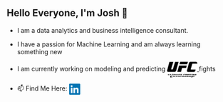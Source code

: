 ## Hello Everyone, I'm Josh 👋

- I am a data analytics and business intelligence consultant. 

- I have a passion for Machine Learning and am always learning something new

- I am currently working on modeling and predicting <a href="" target="blank"><img align="center" src="https://github.com/JMGELBER/JMGELBER/blob/main/Logo_of_the_Ultimate_Fighting_Championship.svg.png" height="35" /> </a> fights 

- 📫 Find Me Here: 
<a href="https://www.linkedin.com/in/joshua-gelber/" target="blank"><img align="center" src="https://github.com/JMGELBER/JMGELBER/blob/main/LinkedIn_logo_initials.png.webp" height="25" /> </a>

<!--
**JMGELBER/JMGELBER** is a ✨ _special_ ✨ repository because its `README.md` (this file) appears on your GitHub profile.

 
